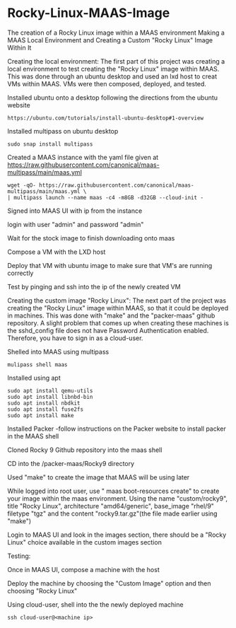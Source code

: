 # Rocky-Linux-MAAS-Image
The creation of a Rocky Linux image within a MAAS environment
Making a MAAS Local Environment and Creating a Custom "Rocky Linux" Image Within It

Creating the local environment: 
The first part of this project was creating a local environment to test creating the "Rocky Linux" image within MAAS. This was done through an ubuntu desktop and used an lxd host to creat VMs within MAAS. VMs were then composed, deployed, and tested. 

Installed ubuntu onto a desktop following the directions from the ubuntu website
	
 	https://ubuntu.com/tutorials/install-ubuntu-desktop#1-overview

Installed multipass on ubuntu desktop

	sudo snap install multipass 

Created a MAAS instance with the yaml file given at https://raw.githubusercontent.com/canonical/maas-multipass/main/maas.yml
	
 	wget -qO- https://raw.githubusercontent.com/canonical/maas-multipass/main/maas.yml \
 	| multipass launch --name maas -c4 -m8GB -d32GB --cloud-init -
Signed into MAAS UI with ip from the instance

login with user "admin" and password "admin"

Wait for the stock image to finish downloading onto maas

Compose a VM with the LXD host

Deploy that VM with ubuntu image to make sure that VM's are running correctly

Test by pinging and ssh into the ip of the newly created VM

Creating the custom image "Rocky Linux":
The next part of the project was creating the "Rocky Linux" image within MAAS, so that it could be deployed in machines. This was done with "make" and the "packer-maas" github repository. A slight problem that comes up when creating these machines is the sshd_config file does not have Password Authentication enabled. Therefore, you have to sign in as a cloud-user. 

Shelled into MAAS using multipass

	mulipass shell maas

Installed using apt

	sudo apt install qemu-utils
	sudo apt install libnbd-bin
	sudo apt install nbdkit
	sudo apt install fuse2fs
 	sudo apt install make

Installed Packer
	-follow instructions on the Packer website to install packer in the MAAS shell 

Cloned Rocky 9 Github repository into the maas shell

CD into the /packer-maas/Rocky9 directory

Used "make" to create the image that MAAS will be using later

While logged into root user, use "<Profile> maas boot-resources create" to create your image within the maas environment. Using the name "custom/rocky9", title "Rocky Linux", architecture "amd64/generic", base_image "rhel/9" filetype "tgz" and the content "rocky9.tar.gz"(the file made earlier using "make")

Login to MAAS UI and look in the images section, there should be a "Rocky Linux" choice available in the custom images section

Testing:

Once in MAAS UI, compose a machine with the host

Deploy the machine by choosing the "Custom Image" option and then choosing "Rocky Linux"

Using cloud-user, shell into the the newly deployed machine

	ssh cloud-user@<machine ip>
